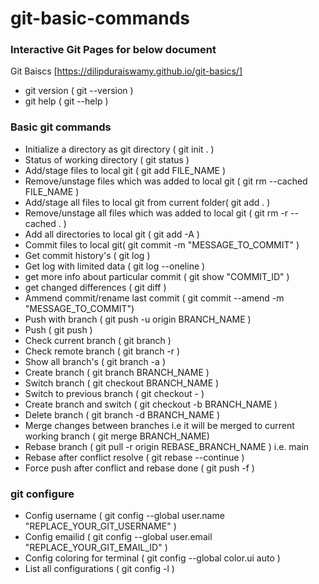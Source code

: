 # git-basic-commands

### Interactive Git Pages for below document 
 Git Baiscs [https://dilipduraiswamy.github.io/git-basics/]
- git version ( git --version ) 
- git help ( git --help )

### Basic git commands
- Initialize a directory as git directory ( git init . )
- Status of working directory ( git status )
- Add/stage files to local git ( git add FILE_NAME )
- Remove/unstage files which was added to local git ( git rm --cached FILE_NAME )
- Add/stage all files to local git from current folder( git add . )
- Remove/unstage all files which was added to local git ( git rm -r --cached . )
- Add all directories to local git ( git add -A )
- Commit files to local git( git commit -m "MESSAGE_TO_COMMIT" )
- Get commit history's ( git log )
- Get log with limited data ( git log --oneline )
- get more info about particular commit ( git show "COMMIT_ID" )
- get changed differences ( git diff )
- Ammend commit/rename last commit ( git commit --amend -m "MESSAGE_TO_COMMIT")
- Push with branch ( git push -u origin BRANCH_NAME )
- Push ( git push )
- Check current branch ( git branch )
- Check remote branch ( git branch -r )
- Show all branch's ( git branch -a )
- Create branch ( git branch BRANCH_NAME )
- Switch branch ( git checkout BRANCH_NAME )
- Switch to previous branch ( git checkout - )
- Create branch and switch ( git checkout -b BRANCH_NAME )
- Delete branch ( git branch -d BRANCH_NAME )
- Merge changes between branches i.e it will be merged to current working branch ( git merge BRANCH_NAME) 
- Rebase branch ( git pull -r origin REBASE_BRANCH_NAME ) i.e. main
- Rebase after conflict resolve ( git rebase --continue )
- Force push after conflict and rebase done ( git push -f )

### git configure
- Config username ( git config --global user.name "REPLACE_YOUR_GIT_USERNAME" )
- Config emailid ( git config --global user.email "REPLACE_YOUR_GIT_EMAIL_ID" )
- Config coloring for terminal ( git config --global color.ui auto )
- List all configurations ( git config -l )
